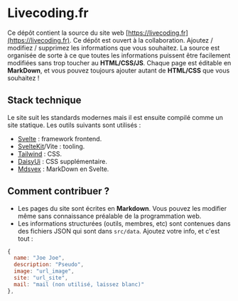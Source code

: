 # Livecoding.fr

Ce dépôt contient la source du site web [https://livecoding.fr](https://livecoding.fr). Ce dépôt est ouvert à la collaboration. Ajoutez / modifiez / supprimez les informations que vous souhaitez. La source est organisée de sorte à ce que toutes les informations puissent être facilement modifiées sans trop toucher au **HTML/CSS/JS**. Chaque page est éditable en **MarkDown**, et vous pouvez toujours ajouter autant de **HTML/CSS** que vous souhaitez !

## Stack technique

Le site suit les standards modernes mais il est ensuite compilé comme un site
statique. Les outils suivants sont utilisés :

- [Svelte](https://svelte.dev/) : framework frontend.
- [SvelteKit](https://kit.svelte.dev/)/Vite : tooling.
- [Tailwind](https://tailwindcss.com/) : CSS.
- [DaisyUi](https://daisyui.com/) : CSS supplémentaire.
- [Mdsvex](https://github.com/pngwn/MDsveX) : MarkDown en Svelte.

## Comment contribuer ?

- Les pages du site sont écrites en **Markdown**. Vous pouvez les modifier même
  sans connaissance préalable de la programmation web.
- Les informations structurées (outils, membres, etc) sont contenues dans des
fichiers JSON qui sont dans `src/data`. Ajoutez votre info, et c'est tout :

```js
{
  name: "Joe Joe",
  description: "Pseudo",
  image: "url_image",
  site: "url_site",
  mail: "mail (non utilisé, laissez blanc)"
},
```
